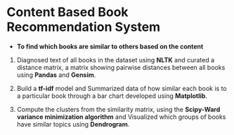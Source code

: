 # Content Based Book Recommendation System

- **To find which books are similar to others based on the content**

1. Diagnosed text of all books in the dataset using **NLTK** and curated a distance matrix, a matrix showing pairwise distances between all books using **Pandas** and **Gensim**.

2. Build a **tf-idf** model and Summarized data of how similar each book is to a particular book through a bar chart developed using **Matplotlib**.

3. Compute the clusters from the similarity matrix, using the **Scipy-Ward variance minimization algorithm** and Visualized which groups of books have similar topics using **Dendrogram**.